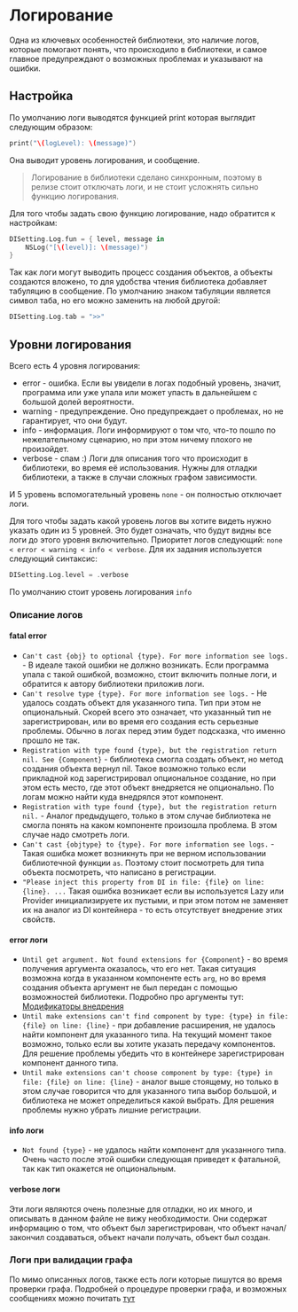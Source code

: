 # Логирование

Одна из ключевых особенностей библиотеки, это наличие логов, которые помогают понять, что происходило в библиотеки, и самое главное предупреждают о возможных проблемах и указывают на ошибки.

## Настройка
По умолчанию логи выводятся функцией print которая выглядит следующим образом:
```Swift
print("\(logLevel): \(message)")
```
Она выводит уровень логирования, и сообщение. 
> Логирование в библиотеки сделано синхронным, поэтому в релизе стоит отключать логи, и не стоит усложнять сильно функцию логирования.

Для того чтобы задать свою функцию логирование, надо обратится к настройкам:
```Swift
DISetting.Log.fun = { level, message in
    NSLog("[\(level)]: \(message)")
}
```
Так как логи могут выводить процесс создания объектов, а объекты создаются вложено, то для удобства чтения библиотека добавляет табуляцию в сообщение. По умолчанию знаком табуляции является символ таба, но его можно заменить на любой другой:
```Swift
DISetting.Log.tab = ">>"
```

## Уровни логирования
Всего есть 4 уровня логирования: 
* error - ошибка. Если вы увидели в логах подобный уровень, значит, программа или уже упала или может упасть в дальнейшем с большой долей вероятности.
* warning - предупреждение. Оно предупреждает о проблемах, но не гарантирует, что они будут. 
* info - информация. Логи информируют о том что, что-то пошло по нежелательному сценарию, но при этом ничему плохого не произойдет.
* verbose - спам :) Логи для описания того что происходит в библиотеки, во время её использования. Нужны для отладки библиотеки, а также в случаи сложных графом зависимости.

И 5 уровень вспомогательный уровень `none` - он полностью отключает логи.

Для того чтобы задать какой уровень логов вы хотите видеть нужно указать один из 5 уровней. Это будет означать, что будут видны все логи до этого уровня включительно. Приоритет логов следующий: `none < error < warning < info < verbose`. Для их задания используется следующий синтаксис:
```Swift
DISetting.Log.level = .verbose
```
По умолчанию стоит уровень логирования `info`

### Описание логов
#### fatal error

* `Can't cast {obj} to optional {type}. For more information see logs.` - В идеале такой ошибки не должно возникать. Если программа упала с такой ошибкой, возможно, стоит включить полные логи, и обратится к автору библиотеки приложив логи.
* `Can't resolve type {type}. For more information see logs.` - Не удалось создать объект для указанного типа. Тип при этом не опциональный. Скорей всего это означает, что указанный тип не зарегистрирован, или во время его создания есть серьезные проблемы. Обычно в логах перед этим будет подсказка, что именно прошло не так.
* `Registration with type found {type}, but the registration return nil. See {Component}` - библиотека смогла создать объект, но метод создания объекта вернул nil. Такое возможно только если прикладной код зарегистрировал опциональное создание, но при этом есть место, где этот объект внедряется не опционально. По логам можно найти куда внедрялся этот компонент.
* `Registration with type found {type}, but the registration return nil.` - Аналог предыдущего, только в этом случае библиотека не смогла понять на каком компоненте произошла проблема. В этом случае надо смотреть логи.
* `Can't cast {objtype} to {type}. For more information see logs.` - Такая ошибка может возникнуть при не верном использовании библиотечной функции `as`. Поэтому стоит посмотреть для типа объекта посмотреть, что написано в регистрации.
* `"Please inject this property from DI in file: {file} on line: {line}. ...`  Такая ошибка возникает если вы используется Lazy или Provider инициализируете их пустыми, и при этом потом не заменяет их на аналог из DI контейнера - то есть отсутствует  внедрение этих свойств.  

#### error логи

* `Until get argument. Not found extensions for {Component}` - во время получения аргумента оказалось, что его нет. Такая ситуация возможна когда в указанном компоненте есть `arg`, но во время создания объекта аргумент не был передан с помощью возможностей библиотеки. Подробно про аргументы тут: [Модификаторы внедрения](modificated_injection.md#Аргумент)
* `Until make extensions can't find component by type: {type} in file: {file} on line: {line}` - при добавление расширения, не удалось найти компонент для указанного типа. На текущий момент такое возможно, только если вы хотите указать передачу компонентов. Для решение проблемы убедить что в контейнере зарегистрирован компонент данного типа.
* `Until make extensions can't choose component by type: {type} in file: {file} on line: {line}` - аналог выше стоящему, но только в этом случае говорится что для указанного типа выбор большой, и библиотека не может определиться какой выбрать. Для решения проблемы нужно убрать лишние регистрации.

#### info логи
* `Not found {type}` - не удалось найти компонент для указанного типа. Очень часто после этой ошибки следующая приведет к фатальной, так как тип окажется не опциональным.

#### verbose логи
Эти логи являются очень полезные для отладки, но их много, и описывать в данном файле не вижу необходимости. Они содержат информацию о том, что объект был зарегистрирован, что объект начал/закончил создаваться, объект начали получать, объект был создан.

### Логи при валидации графа
По мимо описанных логов, также есть логи которые пишутся во время проверки графа. Подробней о процедуре проверки графа, и возможных сообщениях можно почитать [тут](../graph/graph_validation.md) 
